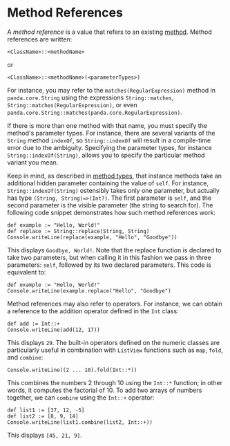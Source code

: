 Method References
=================

A *method reference* is a value that refers to an existing 
[method](methods.html). Method references are written:

    <ClassName>::<methodName>

or

    <ClassName>::<methodName>(<parameterTypes>)

For instance, you may refer to the `matches(RegularExpression)` method in 
`panda.core.String` using the expressions `String::matches`, 
`String::matches(RegularExpression)`, or even 
`panda.core.String::matches(panda.core.RegularExpression)`.

If there is more than one method with that name, you must specify the method's
parameter types. For instance, there are several variants of the `String`
method `indexOf`, so `String::indexOf` will result in a compile-time error due
to the ambiguity. Specifying the parameter types, for instance 
`String::indexOf(String)`, allows you to specify the particular method variant
you mean.

Keep in mind, as described in [method types](types.html#methodTypes), that 
instance methods take an additional hidden parameter containing the value of
`self`. For instance, `String::indexOf(String)` ostensibly takes only one 
parameter, but actually has type `(String, String)=>(Int?)`. The first parameter
is `self`, and the second parameter is the visible parameter (the string to
search for). The following code snippet demonstrates how such method references
work:

    def example := "Hello, World!"
    def replace := String::replace(String, String)
    Console.writeLine(replace(example, "Hello", "Goodbye"))

This displays `Goodbye, World!`. Note that the replace function is declared to
take two parameters, but when calling it in this fashion we pass in three
parameters: `self`, followed by its two declared parameters. This code is 
equivalent to:

    def example := "Hello, World!"
    Console.writeLine(example.replace("Hello", "Goodbye")

Method references may also refer to operators. For instance, we can obtain a 
reference to the addition operator defined in the `Int` class:

    def add := Int::+
    Console.writeLine(add(12, 17))

This displays `29`. The built-in operators defined on the numeric classes are
particularly useful in combination with `ListView` functions such as `map`, 
`fold`, and `combine`:

    Console.writeLine((2 ... 10).fold(Int::*))

This combines the numbers 2 through 10 using the `Int::*` function; in other
words, it computes the factorial of 10. To add two arrays of numbers together,
we can `combine` using the `Int::+` operator:

    def list1 := [37, 12, -5]
    def list2 := [8, 9, 14]
    Console.writeLine(list1.combine(list2, Int::+))

This displays `[45, 21, 9]`.